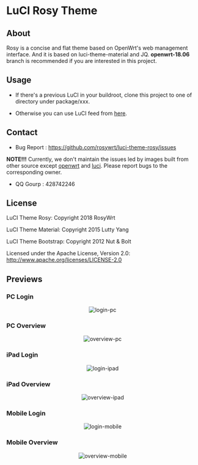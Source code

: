 # LuCI Rosy Theme

## About
Rosy is a concise and flat theme based on OpenWrt's web management interface. And it is based on luci-theme-material and JQ. **openwrt-18.06** branch is recommended if you are interested in this project.

## Usage
* If there's a previous LuCI in your buildroot, clone this project to one of directory under package/xxx.

* Otherwise you can use LuCI feed from [here](https://github.com/rosywrt/luci).

## Contact
* Bug Report : https://github.com/rosywrt/luci-theme-rosy/issues

**NOTE!!!** Currently, we don't maintain the issues led by images built from other source except [openwrt](https://github.com/openwrt/openwrt) and [luci](https://github.com/openwrt/luci).
Please report bugs to the corresponding owner.

* QQ Gourp : 428742246

## License
LuCI Theme Rosy: Copyright 2018 RosyWrt

LuCI Theme Material: Copyright 2015 Lutty Yang

LuCI Theme Bootstrap: Copyright 2012 Nut & Bolt

Licensed under the Apache License, Version 2.0: http://www.apache.org/licenses/LICENSE-2.0

## Previews
### PC Login
<div align=center><img src="https://raw.githubusercontent.com/rosywrt/luci-theme-rosy/openwrt-18.06/previews/login-pc.png" alt="login-pc"/></div>

### PC Overview

<div align=center><img src="https://raw.githubusercontent.com/rosywrt/luci-theme-rosy/openwrt-18.06/previews/overview-pc.png" alt="overview-pc"/></div>

### iPad Login
<div align=center><img src="https://raw.githubusercontent.com/rosywrt/luci-theme-rosy/openwrt-18.06/previews/login-ipad.png" alt="login-ipad"/></div>

### iPad Overview

<div align=center><img src="https://raw.githubusercontent.com/rosywrt/luci-theme-rosy/openwrt-18.06/previews/overview-ipad.png" alt="overview-ipad"/></div>

### Mobile Login

<div align=center><img src="https://raw.githubusercontent.com/rosywrt/luci-theme-rosy/openwrt-18.06/previews/login-mobile.png" alt="login-mobile"/></div>

### Mobile Overview

<div align=center><img src="https://raw.githubusercontent.com/rosywrt/luci-theme-rosy/openwrt-18.06/previews/overview-mobile.png" alt="overview-mobile"/></div>
